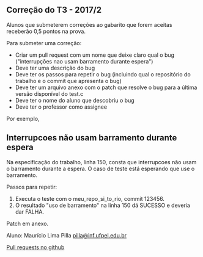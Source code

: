 ## Correção do T3 - 2017/2


Alunos que submeterem correções ao gabarito que forem aceitas receberão 0,5 pontos na prova.

Para submeter uma correção:

- Criar um pull request com um nome que deixe claro qual o bug ("interrupções nao usam barramento durante espera")
- Deve ter uma descrição do bug
- Deve ter os passos para repetir o bug (incluindo qual o repositório do trabalho e o commit que apresenta o bug)
- Deve ter um arquivo anexo com o patch que resolve o bug para a última versão disponível do test.c
- Deve ter o nome do aluno que descobriu o bug
- Deve ter o professor como assignee

Por exemplo,


## Interrupcoes não usam barramento durante espera

Na especificação do trabalho, linha 150, consta que interrupcoes não usam o barramento durante a espera. O caso de teste está esperando que use o barramento.

Passos para repetir:

1. Executa o teste com o meu_repo_si_to_rio, commit 123456. 
2. O resultado "uso de barramento" na linha 150 dá SUCESSO e deveria dar FALHA.

Patch em anexo.

Aluno: Maurício Lima Pilla <pilla@inf.ufpel.edu.br>  


[Pull requests no github](https://help.github.com/articles/about-pull-requests/)

